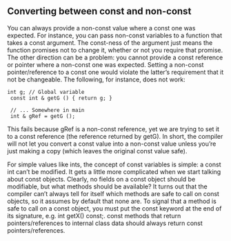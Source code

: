 ## Converting between const and non-const

You can always provide a non-const value where a const one was expected. For instance,
you can pass non-const variables to a function that takes a const argument. The const-ness
of the argument just means the function promises not to change it, whether or not you require
that promise. The other direction can be a problem: you cannot provide a const reference
or pointer where a non-const one was expected. Setting a non-const pointer/reference to a
const one would violate the latter’s requirement that it not be changeable. The following,
for instance, does not work:
```
int g; // Global variable
 const int & getG () { return g; }

 // ... Somewhere in main
 int & gRef = getG ();
 ```
This fails because gRef is a non-const reference, yet we are trying to set it to a const
reference (the reference returned by getG).
In short, the compiler will not let you convert a const value into a non-const value unless
you’re just making a copy (which leaves the original const value safe).


For simple values like ints, the concept of const variables is simple: a const int can’t
be modified. It gets a little more complicated when we start talking about const objects.
Clearly, no fields on a const object should be modifiable, but what methods should be
available? It turns out that the compiler can’t always tell for itself which methods are safe
to call on const objects, so it assumes by default that none are. To signal that a method is
safe to call on a const object, you must put the const keyword at the end of its signature,
e.g. int getX() const;. const methods that return pointers/references to internal class
data should always return const pointers/references.
